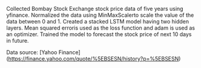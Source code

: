 Collected Bombay Stock Exchange stock price data of five years using yfinance. Normalized the data using
MinMaxScalerto scale the value of the data between 0 and 1. Created a stacked LSTM model having two
hidden layers. Mean squared erroris used as the loss function and adam is used as an optimizer. Trained the
model to forecast the stock price of next 10 days in future.

Data source: [Yahoo Finance] (https://finance.yahoo.com/quote/%5EBSESN/history?p=%5EBSESN)
